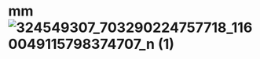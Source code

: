 # mm![324549307_703290224757718_1160049115798374707_n (1)](https://user-images.githubusercontent.com/121929233/214788374-4424b205-2ad1-4ceb-9dd5-564509841423.jpg)
